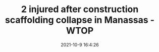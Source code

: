 ---
"title": "2 injured after construction scaffolding collapse in Manassas - WTOP"
"date": "2021-10-9 16:4:26"
"feed_name": "GOOGLENEWSCONSTRUCTION"
"feed_website": "https://news.google.com/search?q=construction%2Bincident&hl=en-US&gl=US&ceid=US:en"
"feed_rss": "https://news.google.com/rss/search?q=construction%2Bincident&hl=en-US&gl=US&ceid=US:en"
"link": "https://wtop.com/prince-william-county/2021/10/2-injured-after-construction-scaffolding-collapsed-in-manassas/"
"source": "{'href': 'https://wtop.com', 'title': 'WTOP'}"
"file": "_posts/2021-1-1-49a42a87a1385b75fe9ec9fdb42de28b29385d47.md"
"accident": "1"
"drilling": "0"
"dead": "0"
"injured": "2"
"arrested": "0"
"place": "manassas"
"where": "construction site"
"causes": "collapse"
"place_uri": "http://en.wikipedia.org/wiki/Manassas%2C_Virginia"
---